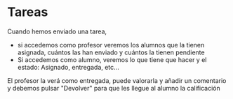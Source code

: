# Tareas

Cuando hemos enviado una tarea, 

* si accedemos como profesor veremos los alumnos que la tienen asignada, cuántos las han enviado y cuántos la tienen pendiente
* Si accedemos como alumno, veremos lo que tiene que hacer y el estado: Asignado, entregada, etc... 

El profesor la verá como entregada, puede valorarla y añadir un comentario y debemos pulsar "Devolver" para que les llegue al alumno la calificación